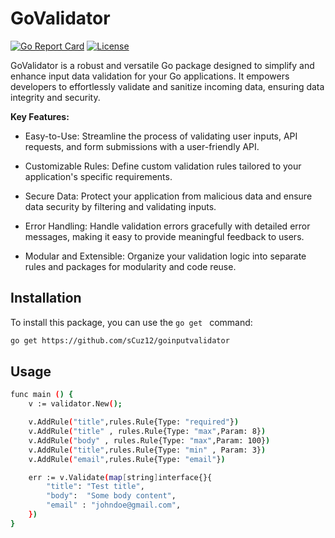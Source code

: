 # GoValidator

[![Go Report Card](https://goreportcard.com/badge/github.com/yourusername/yourpackage)](https://goreportcard.com/report/github.com/yourusername/yourpackage)
[![License](https://img.shields.io/badge/license-MIT-blue.svg)](https://opensource.org/licenses/MIT)

GoValidator is a robust and versatile Go package designed to simplify and enhance input data validation for your Go applications. It empowers developers to effortlessly validate and sanitize incoming data, ensuring data integrity and security.

**Key Features:** 
- Easy-to-Use: Streamline the process of validating user inputs, API requests, and form submissions with a user-friendly API.

- Customizable Rules: Define custom validation rules tailored to your application's specific requirements.

- Secure Data: Protect your application from malicious data and ensure data security by filtering and validating inputs.

- Error Handling: Handle validation errors gracefully with detailed error messages, making it easy to provide meaningful feedback to users.

- Modular and Extensible: Organize your validation logic into separate rules and packages for modularity and code reuse.


## Installation

To install this package, you can use the `go get ` command:

```bash
go get https://github.com/sCuz12/goinputvalidator
```

## Usage 

```bash
func main () {
	v := validator.New();

	v.AddRule("title",rules.Rule{Type: "required"})
	v.AddRule("title" , rules.Rule{Type: "max",Param: 8})
	v.AddRule("body" , rules.Rule{Type: "max",Param: 100})
	v.AddRule("title",rules.Rule{Type: "min" , Param: 3})
    v.AddRule("email",rules.Rule{Type: "email"})

	err := v.Validate(map[string]interface{}{
		"title": "Test title",
    	"body":  "Some body content",
        "email" : "johndoe@gmail.com",
	})
}
```